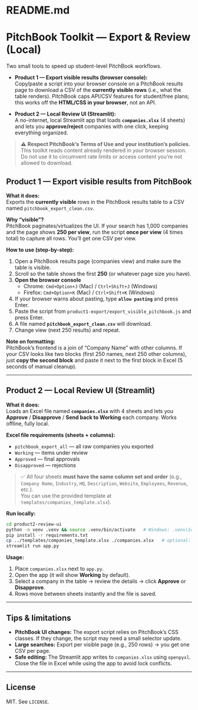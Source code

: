 # README.md

# PitchBook Toolkit — Export & Review (Local)

Two small tools to speed up student-level PitchBook workflows.

- **Product 1 — Export visible results (browser console):**  
  Copy/paste a script into your browser console on a PitchBook results page to download a CSV of the **currently visible rows** (i.e., what the table renders). PitchBook caps API/CSV features for student/free plans; this works off the **HTML/CSS in your browser**, not an API.

- **Product 2 — Local Review UI (Streamlit):**  
  A no-internet, local Streamlit app that loads **`companies.xlsx`** (4 sheets) and lets you **approve/reject** companies with one click, keeping everything organized.

> ⚠️ **Respect PitchBook’s Terms of Use and your institution’s policies.**  
> This toolkit reads content already rendered in *your* browser session. Do not use it to circumvent rate limits or access content you’re not allowed to download.

## Product 1 — Export visible results from PitchBook

**What it does:**  
Exports the **currently visible** rows in the PitchBook results table to a CSV named `pitchbook_export_clean.csv`.

**Why “visible”?**  
PitchBook paginates/virtualizes the UI. If your search has 1,000 companies and the page shows **250 per view**, run the script **once per view** (4 times total) to capture all rows. You’ll get one CSV per view.

**How to use (step-by-step):**
1. Open a PitchBook results page (companies view) and make sure the table is visible.
2. Scroll so the table shows the first **250** (or whatever page size you have).
3. **Open the browser console**  
   - Chrome: `Cmd+Option+J` (Mac) / `Ctrl+Shift+J` (Windows)  
   - Firefox: `Cmd+Option+K` (Mac) / `Ctrl+Shift+K` (Windows)
4. If your browser warns about pasting, type **`allow pasting`** and press Enter.
5. Paste the script from `product1-export/export_visible_pitchbook.js` and press Enter.
6. A file named **`pitchbook_export_clean.csv`** will download.
7. Change view (next 250 results) and repeat.

**Note on formatting:**  
PitchBook’s frontend is a join of “Company Name” with other columns. If your CSV looks like two blocks (first 250 names, next 250 other columns), just **copy the second block** and paste it next to the first block in Excel (5 seconds of manual cleanup).

---

## Product 2 — Local Review UI (Streamlit)

**What it does:**  
Loads an Excel file named **`companies.xlsx`** with 4 sheets and lets you **Approve** / **Disapprove** / **Send back to Working** each company. Works offline, fully local.

**Excel file requirements (sheets + columns):**

- `pitchbook_export_all` — all raw companies you exported  
- `Working` — items under review  
- `Approved` — final approvals  
- `Disapproved` — rejections

> ✅ All four sheets **must have the same column set and order** (e.g., `Company Name`, `Industry`, `HQ`, `Description`, `Website`, `Employees`, `Revenue`, etc.).  
> You can use the provided template at `templates/companies_template.xlsx`).

**Run locally:**
```bash
cd product2-review-ui
python -m venv .venv && source .venv/bin/activate   # Windows: .venv\Scripts\activate
pip install -r requirements.txt
cp ../templates/companies_template.xlsx ./companies.xlsx   # optional: start from template
streamlit run app.py
```

**Usage:**
1. Place `companies.xlsx` next to `app.py`.  
2. Open the app (it will show **Working** by default).  
3. Select a company in the table → review the details → click **Approve** or **Disapprove**.  
4. Rows move between sheets instantly and the file is saved.

---

## Tips & limitations

- **PitchBook UI changes:** The export script relies on PitchBook’s CSS classes. If they change, the script may need a small selector update.  
- **Large searches:** Export per visible page (e.g., 250 rows) → you get one CSV per page.  
- **Safe editing:** The Streamlit app writes to `companies.xlsx` using `openpyxl`. Close the file in Excel while using the app to avoid lock conflicts.

---

## License

MIT. See `LICENSE`.
